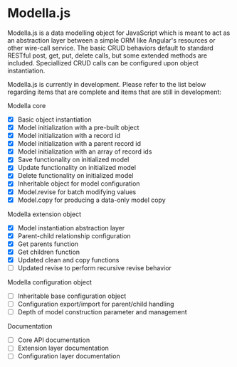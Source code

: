 Modella.js
==========

Modella.js is a data modelling object for JavaScript which is meant to act as an abstraction layer between
a simple ORM like Angular's resources or other wire-call service.  The basic CRUD behaviors default to standard
RESTful post, get, put, delete calls, but some extended methods are included.  Speciallized CRUD calls can be configured
upon object instantiation.

Modella.js is currently in development. Please refer to the list below regarding items that are complete and items
that are still in development:

Modella core

- [x] Basic object instantiation
- [x] Model initialization with a pre-built object
- [x] Model initialization with a record id
- [x] Model initialization with a parent record id
- [x] Model initialization with an array of record ids
- [x] Save functionality on initialized model
- [x] Update functionality on initialized model
- [x] Delete functionality on initialized model
- [x] Inheritable object for model configuration
- [x] Model.revise for batch modifying values
- [x] Model.copy for producing a data-only model copy

Modella extension object

- [x] Model instantiation abstraction layer
- [x] Parent-child relationship configuration
- [x] Get parents function
- [x] Get children function
- [x] Updated clean and copy functions
- [ ] Updated revise to perform recursive revise behavior

Modella configuration object

- [ ] Inheritable base configuration object
- [ ] Configuration export/import for parent/child handling
- [ ] Depth of model construction parameter and management

Documentation

- [ ] Core API documentation
- [ ] Extension layer documentation
- [ ] Configuration layer documentation